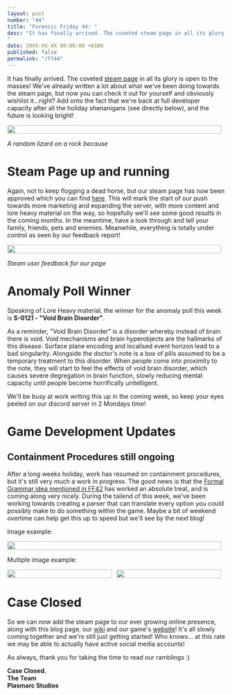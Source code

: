 ```yaml
---
layout: post
number: "44"
title: "Forensic Friday 44: "
desc: "It has finally arrived. The coveted steam page in all its glory is open to the masses! We've already written a lot about what we've been doing towards the steam page, but now you can check it out for yourself and obviously wishlist it...right? Add onto the fact that we're back at full developer capacity after all the holiday shenanigans (see directly below), and the future is looking bright!
"
date: 20XX-XX-XX 00:00:00 +0100
published: false 
permalink: "/ff44"
---
```


It has finally arrived. The coveted [steam page](https://store.steampowered.com/app/2483140/Containcorp/) in all its glory is open to the masses! We've already written a lot about what we've been doing towards the steam page, but now you can check it out for yourself and obviously wishlist it...right? Add onto the fact that we're back at full developer capacity after all the holiday shenanigans (see directly below), and the future is looking bright!

<div style="display:flex">
    <div style="flex:1;padding-right:10px;">
        <img src="./forensic-friday-media/ff44/lizard_on_a_rock.jpg" width="100%"/>
    </div>
</div>

_A random lizard on a rock because_

# Steam Page up and running

Again, not to keep flogging a dead horse, but our steam page has now been approved which you can find [here](https://store.steampowered.com/app/2483140/Containcorp/). This will mark the start of our push towards more marketing and expanding the server, with more content and lore heavy material on the way, so hopefully we'll see some good results in the coming months. In the meantime, have a look through and tell your family, friends, pets and enemies. Meanwhile, everything is totally under control as seen by our feedback report!

<div style="display:flex">
    <div style="flex:1;padding-right:10px;">
        <img src="./forensic-friday-media/ff44/steam_feedback.jpg" width="100%"/>
    </div>
</div>

_Steam user feedback for our page_

# Anomaly Poll Winner

Speaking of Lore Heavy material, the winner for the anomaly poll this week is **S-0121 - "Void Brain Disorder"**.

As a reminder, "Void Brain Disorder" is a disorder whereby instead of brain there is void. Void mechanisms and brain hyperobjects are the hallmarks of this disease. Surface plane encoding and localised event horizon lead to a bad singularity. Alongside the doctor's note is a box of pills assumed to be a temporary treatment to this disorder. When people come into proximity to the note, they will start to feel the effects of void brain disorder, which causes severe degregation in brain function, slowly reducing mental capacity until people become horrifically unitelligent.

We'll be busy at work writing this up in the coming week, so keep your eyes peeled on our discord server in 2 Mondays time!


# Game Development Updates

## Containment Procedures still ongoing

After a long weeks holiday, work has resumed on containment procedures, but it's still very much a work in progress. The good news is that the  [Formal Grammar idea mentioned in FF42](https://plasmarcstudios.co.uk//containcorp-blog/ff42#formal-grammars) has worked an absolute treat, and is coming along very nicely. During the tailend of this week, we've been working towards creating a parser that can translate every option you could possibly make to do something within the game. Maybe a bit of weekend overtime can help get this up to speed but we'll see by the next blog!



Image example:
<div style="display:flex">
    <div style="flex:1;padding-right:10px;">
        <img src="./forensic-friday-media/ff43/comms.png" width="100%"/>
    </div>
</div>

Multiple image example:

<div style="display:flex">
    <div style="flex:1;padding-right:10px;">
        <img src="./forensic-friday-media/ff43/wallold.png" width="100%"/>
    </div>
     <div style="flex:1;padding-right:10px;">
        <img src="./forensic-friday-media/ff43/wallnew.png" width="100%"/>
    </div>
</div>


# Case Closed

So we can now add the steam page to our ever growing online presence, along with this blog page, our [wiki](containcorp.wikidot.com/) and our game's [website](https://containcorpgame.com/)! It's all slowly coming together and we're still just getting started! Who knows... at this rate we may be able to actually have active social media accounts!

As always, thank you for taking the time to read our ramblings :)

**Case Closed.**\
**The Team**\
**Plasmarc Studios**
